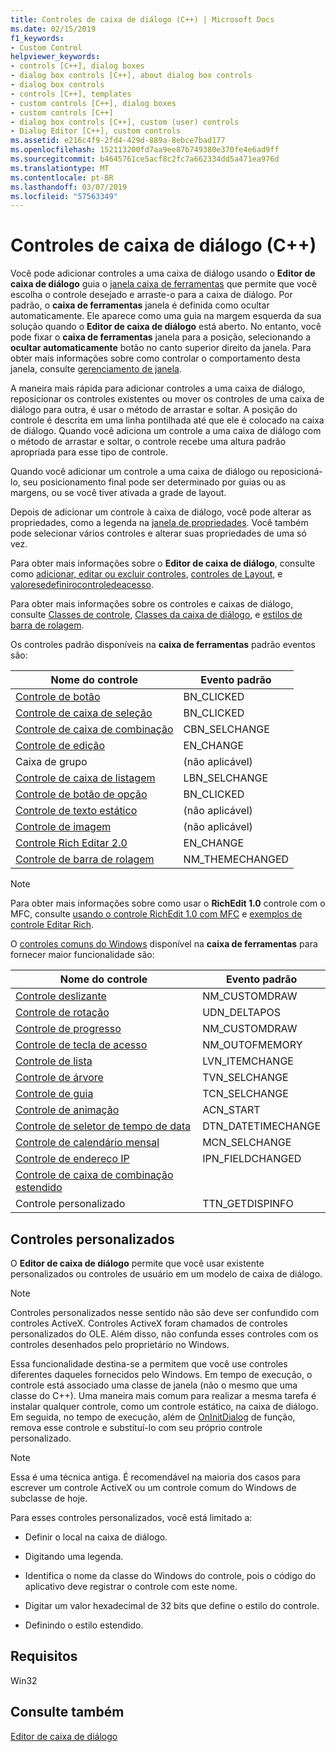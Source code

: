 ```yaml
---
title: Controles de caixa de diálogo (C++) | Microsoft Docs
ms.date: 02/15/2019
f1_keywords:
- Custom Control
helpviewer_keywords:
- controls [C++], dialog boxes
- dialog box controls [C++], about dialog box controls
- dialog box controls
- controls [C++], templates
- custom controls [C++], dialog boxes
- custom controls [C++]
- dialog box controls [C++], custom (user) controls
- Dialog Editor [C++], custom controls
ms.assetid: e216c4f9-2fd4-429d-889a-8ebce7bad177
ms.openlocfilehash: 152113200fd7aa9ee87b749380e370fe4e6ad9ff
ms.sourcegitcommit: b4645761ce5acf8c2fc7a662334dd5a471ea976d
ms.translationtype: MT
ms.contentlocale: pt-BR
ms.lasthandoff: 03/07/2019
ms.locfileid: "57563349"
---
```

# <a name="dialog-box-controls-c"></a>Controles de caixa de diálogo (C++)

Você pode adicionar controles a uma caixa de diálogo usando o **Editor de caixa de diálogo** guia o [janela caixa de ferramentas](/visualstudio/ide/reference/toolbox) que permite que você escolha o controle desejado e arraste-o para a caixa de diálogo. Por padrão, o **caixa de ferramentas** janela é definida como ocultar automaticamente. Ele aparece como uma guia na margem esquerda da sua solução quando o **Editor de caixa de diálogo** está aberto. No entanto, você pode fixar o **caixa de ferramentas** janela para a posição, selecionando a **ocultar automaticamente** botão no canto superior direito da janela. Para obter mais informações sobre como controlar o comportamento desta janela, consulte [gerenciamento de janela](/visualstudio/ide/customizing-window-layouts-in-visual-studio).

A maneira mais rápida para adicionar controles a uma caixa de diálogo, reposicionar os controles existentes ou mover os controles de uma caixa de diálogo para outra, é usar o método de arrastar e soltar. A posição do controle é descrita em uma linha pontilhada até que ele é colocado na caixa de diálogo. Quando você adiciona um controle a uma caixa de diálogo com o método de arrastar e soltar, o controle recebe uma altura padrão apropriada para esse tipo de controle.

Quando você adicionar um controle a uma caixa de diálogo ou reposicioná-lo, seu posicionamento final pode ser determinado por guias ou as margens, ou se você tiver ativada a grade de layout.

Depois de adicionar um controle à caixa de diálogo, você pode alterar as propriedades, como a legenda na [janela de propriedades](/visualstudio/ide/reference/properties-window). Você também pode selecionar vários controles e alterar suas propriedades de uma só vez.

Para obter mais informações sobre o **Editor de caixa de diálogo**, consulte como [adicionar, editar ou excluir controles](adding-editing-or-deleting-controls.md), [controles de Layout](../windows/arrangement-of-controls-on-dialog-boxes.md), e [valoresedefinirocontroledeacesso](../windows/defining-mnemonics-access-keys.md).

Para obter mais informações sobre os controles e caixas de diálogo, consulte [Classes de controle](../mfc/control-classes.md), [Classes da caixa de diálogo](../mfc/dialog-box-classes.md), e [estilos de barra de rolagem](../mfc/reference/styles-used-by-mfc.md#scroll-bar-styles).

Os controles padrão disponíveis na **caixa de ferramentas** padrão eventos são:

|Nome do controle|Evento padrão|
|---|---|
|[Controle de botão](../mfc/reference/cbutton-class.md)|BN_CLICKED|
|[Controle de caixa de seleção](../mfc/reference/styles-used-by-mfc.md#button-styles)|BN_CLICKED|
|[Controle de caixa de combinação](../mfc/reference/ccombobox-class.md)|CBN_SELCHANGE|
|[Controle de edição](../mfc/reference/cedit-class.md)|EN_CHANGE|
|Caixa de grupo|(não aplicável)|
|[Controle de caixa de listagem](../mfc/reference/clistbox-class.md)|LBN_SELCHANGE|
|[Controle de botão de opção](../mfc/reference/styles-used-by-mfc.md#button-styles)|BN_CLICKED|
|[Controle de texto estático](../mfc/reference/cstatic-class.md)|(não aplicável)|
|[Controle de imagem](../mfc/reference/cpictureholder-class.md)|(não aplicável)|
|[Controle Rich Editar 2.0](../mfc/using-cricheditctrl.md)|EN_CHANGE|
|[Controle de barra de rolagem](../mfc/reference/cscrollbar-class.md)|NM_THEMECHANGED|

> [!NOTE]
> Para obter mais informações sobre como usar o **RichEdit 1.0** controle com o MFC, consulte [usando o controle RichEdit 1.0 com MFC](../windows/using-the-richedit-1-0-control-with-mfc.md) e [exemplos de controle Editar Rich](../mfc/rich-edit-control-examples.md).

O [controles comuns do Windows](../mfc/controls-mfc.md) disponível na **caixa de ferramentas** para fornecer maior funcionalidade são:

|Nome do controle|Evento padrão|
|---|---|
|[Controle deslizante](../mfc/slider-control-styles.md)|NM_CUSTOMDRAW|
|[Controle de rotação](../mfc/using-cspinbuttonctrl.md)|UDN_DELTAPOS|
|[Controle de progresso](../mfc/styles-for-the-progress-control.md)|NM_CUSTOMDRAW|
|[Controle de tecla de acesso](../mfc/using-a-hot-key-control.md)|NM_OUTOFMEMORY|
|[Controle de lista](../mfc/list-control-and-list-view.md)|LVN_ITEMCHANGE|
|[Controle de árvore](../mfc/tree-control-styles.md)|TVN_SELCHANGE|
|[Controle de guia](../mfc/tab-controls-and-property-sheets.md)|TCN_SELCHANGE|
|[Controle de animação](../mfc/using-an-animation-control.md)|ACN_START|
|[Controle de seletor de tempo de data](../mfc/creating-the-date-and-time-picker-control.md)|DTN_DATETIMECHANGE|
|[Controle de calendário mensal](../mfc/month-calendar-control-examples.md)|MCN_SELCHANGE|
|[Controle de endereço IP](../mfc/reference/cipaddressctrl-class.md)|IPN_FIELDCHANGED|
|[Controle de caixa de combinação estendido](../mfc/creating-an-extended-combo-box-control.md)||
|Controle personalizado|TTN_GETDISPINFO|

## <a name="custom-controls"></a>Controles personalizados

O **Editor de caixa de diálogo** permite que você usar existente personalizados ou controles de usuário em um modelo de caixa de diálogo.

> [!NOTE]
> Controles personalizados nesse sentido não são deve ser confundido com controles ActiveX. Controles ActiveX foram chamados de controles personalizados do OLE. Além disso, não confunda esses controles com os controles desenhados pelo proprietário no Windows.

Essa funcionalidade destina-se a permitem que você use controles diferentes daqueles fornecidos pelo Windows. Em tempo de execução, o controle está associado uma classe de janela (não o mesmo que uma classe do C++). Uma maneira mais comum para realizar a mesma tarefa é instalar qualquer controle, como um controle estático, na caixa de diálogo. Em seguida, no tempo de execução, além de [OnInitDialog](../mfc/reference/cdialog-class.md#oninitdialog) de função, remova esse controle e substituí-lo com seu próprio controle personalizado.

> [!NOTE]
> Essa é uma técnica antiga. É recomendável na maioria dos casos para escrever um controle ActiveX ou um controle comum do Windows de subclasse de hoje.

Para esses controles personalizados, você está limitado a:

- Definir o local na caixa de diálogo.

- Digitando uma legenda.

- Identifica o nome da classe do Windows do controle, pois o código do aplicativo deve registrar o controle com este nome.

- Digitar um valor hexadecimal de 32 bits que define o estilo do controle.

- Definindo o estilo estendido.

## <a name="requirements"></a>Requisitos

Win32

## <a name="see-also"></a>Consulte também

[Editor de caixa de diálogo](../windows/dialog-editor.md)<br/>

<!--
[Adding Event Handlers for Dialog Box Controls](../windows/adding-event-handlers-for-dialog-box-controls.md)<br/>
[Dialog Box Controls and Variable Types](../ide/dialog-box-controls-and-variable-types.md)<br/>
[Controls](../mfc/controls-mfc.md)<br/>-->